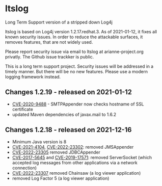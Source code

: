 # ltslog
Long Term Support version of a stripped down Log4j


ltslog is based on Log4j version 1.2.17.redhat.3.  As of 2021-01-12, it fixes all known security issues. 
In order to reduce the attackable surfaces, it removes features, that are not widely used.

Please report security issue via email to ltslog at arianne-project.org privatly. The Github issue trackker is public.

This is a long term support project. Security issues will be addressed in a timely manner. But there will be no new features. Please use a modern logging framework instead.

## Changes 1.2.19 - released on 2021-01-12

- [CVE-2020-9488](https://nvd.nist.gov/vuln/detail/CVE-2020-9488) - SMTPAppender now checks hostname of SSL certificate
- updated Maven dependencies of javax.mail to 1.6.2

## Changes 1.2.18 - released on 2021-12-16

- Minimum Java version is 8
- [CVE-2021-4104](https://nvd.nist.gov/vuln/detail/CVE-2021-4104), [CVE-2022-23302](https://nvd.nist.gov/vuln/detail/CVE-2022-23302): removed JMSAppender
- [CVE-2022-23305](https://nvd.nist.gov/vuln/detail/CVE-2022-23305) removed JDBCAppender
- [CVE-2017-5645](https://nvd.nist.gov/vuln/detail/CVE-2017-5645) and [CVE-2019-17571](https://nvd.nist.gov/vuln/detail/CVE-2019-17571): removed ServerSocket (which accepted log messages from other applications via a network connection)
- [CVE-2022-23307](https://nvd.nist.gov/vuln/detail/CVE-2022-23307) removed Chainsaw (a log viewer application)
- removed Log Factor 5 (a log viewer application)
